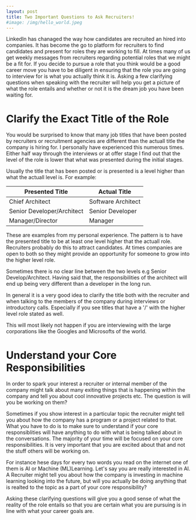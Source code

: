 ```yaml
---
layout: post
title: Two Important Questions to Ask Recruiters!
#image: /img/hello_world.jpeg
---
```


LinkedIn has chanaged the way how candidates are recruited an hired into companies. It has become the go to platform for recruiters to find candidates and present for roles they are working to fill.
At times many of us get weekly messages from recruiters regarding potential roles that we might be a fit for. If you decide to pursue a role that you think would be a good career move you have to be
diligent in ensuring that the role you are going to interview for is what you actually think it is. Asking a few clarifying questions when speaking with the recruiter will help you get a picture
of what the role entails and whether or not it is the dream job you have been waiting for.

# Clarify the Exact Title of the Role

You would be surprised to know that many job titles that have been posted by recruiters or recruitment agencies are different than the actuall title the company is hiring for. I personally have experienced this
numerous times. Either half way through the interviews or at offer stage I find out that the level of the role
is lower that what was presented during the initial stages.

Usually the title that has been posted or is presented is a level higher than what the actuall level is. For example:

| Presented Title | Actual Title |
| --------------- | ------------- |
| Chief Architect | Software Architect |
| Senior Developer/Architect | Senior Developer |
| Manager/Director | Manager |

These are examples from my personal experience. The pattern is to have the presented title to be at least one
level higher that the actuall role. Recruiters probably do this to attract candidates. At times companies are open to both so they might provide an opportunity for someone to grow into the higher level role.

Sometimes there is no clear line between the two levels e.g Senior Develop/Architect. Having said that, the responsibilities of the architect will end up being very different than a developer in the long run.

In general it is a very good idea to clarify the title both with the recruiter and when talking to the members of the company during interviews or introductory calls. Especially if you see titles that have a '/' with the higher level role stated as well.

This will most likely not happen if you are interviewing with the large corporations like the Googles and Microsofts of the world.

# Understand your Core Responsibilities

In order to spark your interest a recruiter or internal member of the company might talk about many exiting things that is happening within the company and tell you about cool innovative projects etc. The question is will you be working on them?

Sometimes if you show interest in a particular topic the recruiter might tell you about how the company has a program or a project related to that. What you have to do is to make sure to understand if your core responsiblities will have anything to do with what is being talked about in the conversations. The majority of your time will be focused on your core responsibilities. It is very important that you are excited about that and not the stuff others will be working on.

For instance hese days for every two words you read on the internet one of them is AI or Machine (ML)Learning. Let's say you are really interested in AI. A Recruiter might tell you about how the company is investing in machine learning looking into the future, but will you actually be doing anything that is realted to the topic as a part of your core responsibility?

Asking these clarifying questions will give you a good sense of what the reality of the role entails so that you are certain what you are pursuing is in line with what your career goals are.


